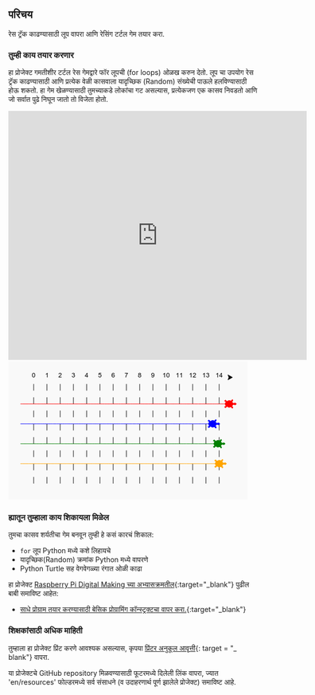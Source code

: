 ## परिचय

रेस ट्रॅक काढण्यासाठी लूप वापरा आणि रेसिंग टर्टल गेम तयार करा.

### तुम्ही काय तयार करणार

हा प्रोजेक्ट गमतीशीर टर्टल रेस गेमद्वारे फॉर लूपची (for loops) ओळख करुन देतो. लूप चा उपयोग रेस ट्रॅक काढण्यासाठी आणि प्रत्येक वेळी कासवाला यादृच्छिक (Random) संख्येची पाऊले हलविण्यासाठी होऊ शकतो. हा गेम खेळण्यासाठी तुमच्याकडे लोकांचा गट असल्यास, प्रत्येकजण एक कासव निवडतो आणि जो सर्वात पुढे निघून जातो तो विजेता होतो.

<div class="trinket">
  <iframe src="https://trinket.io/embed/python/9339862606?outputOnly=true&start=result" width="600" height="500" frameborder="0" marginwidth="0" marginheight="0" allowfullscreen>
  </iframe>
  <img src="images/race-finished.png">
</div>

### ह्यातून तुम्हाला काय शिकायला मिळेल

तुमचा कासव शर्यतीचा गेम बनवून तुम्ही हे कसं कारचं शिकाल:

+ `for` लूप Python मध्ये कशे लिहायचे
+ यादृच्छिक(Random) क्रमांक Python मध्ये वापरणे
+ Python Turtle सह वेगवेगळ्या रंगात ओळी काढा

हा प्रोजेक्ट [Raspberry Pi Digital Making च्या अभ्यासक्रमतील](http://rpf.io/curriculum){:target="_blank"} पुढील बाबी समाविष्ट आहेत:

+ [साधे प्रोग्राम तयार करण्यासाठी बेसिक प्रोग्रामिंग कॉन्स्ट्रक्टचा वापर करा.](https://www.raspberrypi.org/curriculum/programming/creator/){:target="_blank"}

### शिक्षकांसाठी अधिक माहिती

तुम्हाला हा प्रोजेक्ट प्रिंट करणे आवश्यक असल्यास, कृपया [प्रिंटर अनुकूल आवृत्ती](https://projects.raspberrypi.org/en/projects/turtle-race/print){: target = "_ blank"} वापरा.

या प्रोजेक्टचे GitHub repository मिळवण्यासाठी फूटरमध्ये दिलेली लिंक वापरा, ज्यात 'en/resources' फोल्डरमध्ये सर्व संसाधने (व उदाहरणार्थ पूर्ण झालेले प्रोजेक्ट) समाविष्ट आहे.
